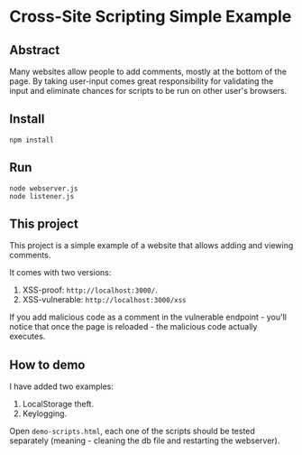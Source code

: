 # Cross-Site Scripting Simple Example

## Abstract
Many websites allow people to add comments, mostly at the bottom of the page.
By taking user-input comes great responsibility for validating the input and 
eliminate chances for scripts to be run on other user's browsers.

## Install
```
npm install
```

## Run
```
node webserver.js
node listener.js
```

## This project
This project is a simple example of a website that allows adding and viewing 
comments.

It comes with two versions:

1. XSS-proof: `http://localhost:3000/`.
2. XSS-vulnerable: `http://localhost:3000/xss`

If you add malicious code as a comment in the vulnerable endpoint - you'll 
notice that once the page is reloaded - the malicious code actually executes.

## How to demo
I have added two examples:

1. LocalStorage theft.
2. Keylogging.

Open `demo-scripts.html`, each one of the scripts should be tested separately
(meaning - cleaning the db file and restarting the webserver).
